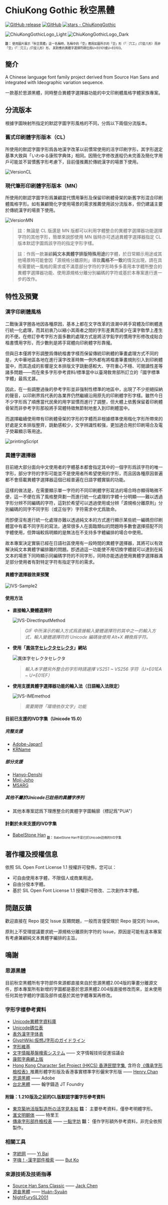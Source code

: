 # ChiuKong Gothic 秋空󠄁黑體

[![GitHub release](https://img.shields.io/github/release/ChiuMing-Neko/ChiuKongGothic?include_prereleases=&sort=semver)](https://github.com/ChiuMing-Neko/ChiuKongGothic/releases/)
[![GitHub](https://img.shields.io/github/license/ChiuMing-Neko/ChiuKongGothic)](https://scripts.sil.org/ofl)
[![stars - ChiuKongGothic](https://img.shields.io/github/stars/ChiuMing-Neko/ChiuKongGothic?style=social)](https://github.com/ChiuMing-Neko/ChiuKongGothic)

![ChiuKongGothicLogo_Light](images/ChiuKongGothicLogo_Light.svg#gh-light-mode-only)
![ChiuKongGothicLogo_Dark](images/ChiuKongGothicLogo_Dark.svg#gh-dark-mode-only)

<sup><sub>**註：** 使用圖片展示「秋空󠄁黑體」這一名稱時，名稱中的「空」應爲如圖所示的「空󠄁」形（「⿱穴工」/穴從八形）而非「空󠄀」（「⿱宂工」/穴從儿形）形。 其對應的異體字選擇符碼位爲U+E0101或U+E0103。</sub></sup>

## 簡介

A Chinese language font family project derived from Source Han Sans and integrated with Ideographic variation sequence.

一款基於思源黑體，同時整合異體字選擇器功能的中文印刷體風格字體家族專案。

## 分流版本

根據字圖映射所指定的默認字圖字形風格的不同，分爲以下兩個分流版本。

### 舊式印刷體字形版本（CL）

所使用的默認字圖字形爲各地漢字改革以前慣常使用的活字印刷字形，其字形選定基準大致與「いわゆる康煕字典体」相同。因簡化字修改進程仍未完善及簡化字用戶可能並不習慣舊字形考慮下，目前僅推薦於傳統漢字的場景下使用。

![VersionCL](./images/versionCL.png)

### 現代筆形印刷體字形版本（MN）

所使用的默認字圖字形爲兼顧當代慣用筆形及保留印刷體骨架的新舊字形混合印刷體風格字形。如有兼顧簡化字使用場景的需求推薦使用該分流版本，但仍建議主要於傳統漢字的場景下使用。

![VersionMN](./images/versionMN.png)

> 註：無論是 CL 版還是 MN 版都可以利用字體整合的異體字選擇器功能選擇字符的其他字形，簡單來說卽使用 MN 版時亦可透過異體字選擇器指定 CL 版本默認字圖爲該字符的指定字形字樣。

> 註：作爲一款兼顧**純文本異體字排版特殊用途**的字體，於日常顯示用途或其他場景時可能會因「源規格分離原則」導致**風格不一致**的情況出現，請在具有需要統一風格的需求或不滿意部分字符的字形時多多善用本字體所整合的異體字選擇器功能、使用源規格分離分別編碼的字符或基於本專案進行進一步的改作。

## 特性及預覽

### 漢字印刷體風格

二戰後漢字圈各地因各種原因，基本上都在文字改革的浪潮中將手寫體及印刷體進行統一化處理，而其初衷乃以縮小其兩者之間的字形差異而減少在漢字敎學上產生的不便。在修訂參考字形方面多數的處理方式是將活字鉛字的慣用字形修改成貼合楷書慣用字形，而少數則是將手寫體向印刷體字形靠攏。

但與日本僅將字形調整爲傳統楷書字樣而保留傳統印刷體的筆畫處理方式不同的是，大中華地區各地在進行漢字改革時無一例外都有將楷書筆畫規則引入到印刷體當中，而其造成的影響是文本排版文字跳動感較大、字符重心不穩、可閱讀性差等諸多問題——而在衆多字形參考資料/標準當中以臺灣敎育部所訂立的「國字標準字體」最爲尤甚。

因此，在一些調整過後的參考字形並非强制性標準的地區中，出現了不少拒絕採納的聲音，以印刷界爲代表的各業界仍然繼續沿用原先的印刷體字形字樣。雖然今日不少字形爲了順應當代民衆的用字習慣而進行了調整，但大體上依舊保留着印刷體骨架而非參考字形那般將手寫體特徵無節制地套入到印刷體當中。

而選擇繼續使用帶有印刷體骨架的字形的字體而非根據標準使用楷化字形所帶來的好處是文本排版整齊，跳動感較少，文字辨識性較强，更加適合用於印刷場合及電子熒幕顯示等用途。

![printingScript](./images/printing.png)

### 異體字選擇器

目前絕大部分面向中文使用者的字體基本都會指定其中的一個字形爲該字符的唯一字形，部分字符的字形可能並不是使用者所希望使用的字形，而且因各種原因普遍都不會搭載異體字選擇器這個已經普遍在日語字體實裝的功能。

這樣的做法是，在需要顯示單一字符的不同印刷體字形寫法的場合時亦顯得略微不便，這一不便在爲了風格整齊劃一而進行統一化處理的字體十分明顯——難以透過字形分辨不同編碼的字符，這對於希望可以透過使用或分辨「源規格分離原則」分別編碼的同字不同字形（或正俗字）字符需求中尤爲致命。

而卽便沒有進行統一化處理亦難以透過純文本的方式進行顯示某些統一編碼但印刷體當中有着不同字形的寫法，通常很多人在面臨類似的問題時多數會選擇搭配不同字體使用，但弊端較爲明顯的是無法在不支持多字體編排的場合中使用。

故本專案決定實裝已經在日語社區使用有一段時間的異體字選擇器，其將可以有效解決純文本異體字編排難的問題。卽透過這一功能使不用切換字體就可以達到在純文本的場景下同時顯示同編碼字符的不同字形，同時亦能透過使用異體字選擇器滿足部分使用者有對特定字符有指定字形的需求。

#### 異體字選擇器效果預覽

![IVS-Sample2](./images/IVS-sample2.png)

#### 使用方法

- **直接輸入變體選擇符**

	![IVS-DirectInputMethod](./images/IVS-DirectIn.gif)
	> *GIF 中所演示的輸入方式爲直接輸入變體選擇符的其中之一的輸入方式，輸入變體選擇符的 Unicode 編碼後使用 Alt+X 轉換爲字符。*

- **使用「[異体字セレクタセレクタ](https://747.github.io/vsselector/)」網站**

	![異体字セレクタセレクタ](./images/vsselector.png)
	> *輸入本字體另外整合的字形時請選擇 VS251 ~ VS256 字符（U+E01EA ~ U+E01EF）*

- **使用支援異體字選擇器功能的輸入法（日語輸入法限定）**

	![IVS-IMEmethod](./images/IVS-IME.gif)
	> *需要開啓「環境依存文字」功能*
	
#### 目前已支援的IVD字集（Unicode 15.0）

##### 完整支援

- [Adobe-Japan1](https://www.unicode.org/ivd/data/2022-09-13/IVD_Charts_Adobe-Japan1.pdf)
- [KRName](https://www.unicode.org/ivd/data/2022-09-13/IVD_Charts_KRName.pdf)

##### 部分支援

- [Hanyo-Denshi](https://www.unicode.org/ivd/data/2022-09-13/IVD_Charts_Hanyo-Denshi.pdf)
- [Moji-Joho](https://www.unicode.org/ivd/data/2022-09-13/IVD_Charts_Moji_Joho.pdf)
- [MSARG](https://www.unicode.org/ivd/data/2022-09-13/IVD_Charts_MSARG.pdf)

##### 其他不屬於Unicode已註冊的異體字序列

- 其他本專案認爲下理應整合的異體字字圖輪廓（標記爲"PUA"）

#### 計劃於未來支援的IVD字集

- [BabelStone Han](https://www.babelstone.co.uk/Fonts/BSH_IVS.html)
<sub><sub>**註：** BabelStone Han不是已於Unicode註冊的IVD字集</sub></sub>

## 著作權及授權信息

依照 SIL Open Font License 1.1 授權許可發佈，您可以：

- 可自由使用本字體，不限個人或商業用途。
- 自由分發本字體。
- 基於 SIL Open Font License 1.1 授權許可修改、二次創作本字體。

## 問題反饋

歡迎直接在 Repo 提交 Issue 反饋問題，一般而言僅受理於 Repo 提交的 Issue。

原則上不受理提議要求統一源規格分離原則字符的 Issue，原因是可能有違本專案有考慮兼顧純文本異體字編排的主旨。

## 鳴謝

### 思源黑體

目前秋空󠄁黑體所有字符部件來源都直接來自於思源黑體2.004版的筆畫分離源文件，卽本專案所有新增的字圖都是基於思源黑體2.004版直接修改而來，並未使用任何其他字體的字圖及部件或基於其他字體專案再修改。

### 字形字樣參考資料

- [Unicode異體字資料庫](https://www.unicode.org/ivd/)
- [Unicode碼位表](https://unicode.org/charts/)
- [表外漢字字体表](https://www.bunka.go.jp/kokugo_nihongo/sisaku/joho/joho/kakuki/22/tosin03/index.html)
- [GlyphWiki:仮想J字形のガイドライン](https://glyphwiki.org/wiki/GlyphWiki:仮想J字形のガイドライン)
- [字形維基](https://glyphwiki.org/)
- [文字情報基盤検索システム](https://moji.or.jp/mojikibansearch/basic) —— 文字情報技術促進協議会
- [康熙字典網上版](https://www.kangxizidian.com/)
- [Hong Kong Character Set Project (HKCS) 香港民間字集](https://github.com/hfhchan/hkcs), 含符合[《傳承字形檢校表》](https://github.com/ichitenfont/inheritedglyphs)推薦形體字形版及香港事實標準字形儷宋字形版 —— [Henry Chan](https://github.com/hfhchan)
- [思源黑體](https://github.com/adobe-fonts/source-han-sans) —— Adobe
- [台北黑體](https://sites.google.com/view/jtfoundry/) —— 翰󠄁字鑄造󠄄 JT Foundry

#### 附錄：1.210版及之前的CL版默認字圖字形參考資料

- [東京築地活版製造所の活字見本帖](http://www.asahi-net.or.jp/~sd5a-ucd/Tsukiji-5go-S11-Specimenbook.html) **註：** 主要參考資料，僅參考明體字形。
- [滙文明朝体](https://zhuanlan.zhihu.com/p/344103391) —— 特里王
- [傳承字形部件檢校表](https://github.com/ichitenfont/inheritedglyphs) —— [一點字坊](https://github.com/ichitenfont) **註：** 僅作字形額外參考資料，非完全依照製作。

### 相關工具

- [字統网](https://zi.tools/) —— [Yi Bai](https://github.com/yi-bai)
- [字嗨！-漢字部件檢索](https://zi-hi.com/sp/uni/CJKSeeker) —— [But Ko](https://github.com/ButTaiwan)

### 來源技術及技術指導

- [Source Han Sans Classic](https://github.com/redchenjs/source-han-sans-classic) —— [Jack Chen](https://github.com/redchenjs)
- [源音󠄁黑體](https://github.com/MoneMizuno/Genne-Gothic) —— [Huán-Syuān](https://github.com/MoneMizuno)
- [NightFurySL2001](https://github.com/NightFurySL2001)
